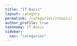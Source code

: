 ```yaml
---
title: "IT-Basic"
layout: category
permalink: /categories/itbasic/
author_profile: true
taxonomy: IT-Basic
sidebar:
  nav: "categories"
---
```


